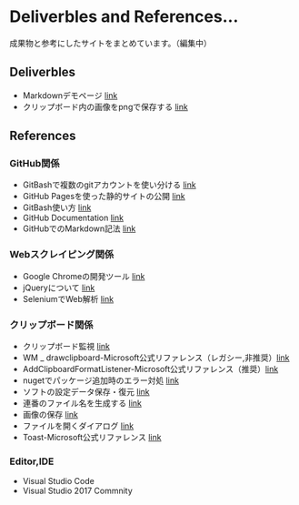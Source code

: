 Deliverbles and References...
======================
成果物と参考にしたサイトをまとめています。（編集中）  

Deliverbles
------
+ Markdownデモページ [link](./md-demo.md)
+ クリップボード内の画像をpngで保存する [link](./clippng-app.md)

References
------
### GitHub関係 ###
+ GitBashで複数のgitアカウントを使い分ける [link](https://qiita.com/0084ken/items/f4a8b0fbff135a987fea)
+ GitHub Pagesを使った静的サイトの公開 [link](https://www.tam-tam.co.jp/tipsnote/html_css/post11245.html)
+ GitBash使い方 [link](https://backlog.com/ja/git-tutorial/)
+ GitHub Documentation [link](https://docs.github.com/ja)
+ GitHubでのMarkdown記法 [link](https://docs.github.com/ja/github/writing-on-github/getting-started-with-writing-and-formatting-on-github/basic-writing-and-formatting-syntax)

### Webスクレイピング関係 ###
+ Google Chromeの開発ツール [link](https://gammasoft.jp/support/using-chrome-tools-for-web-scraping/)
+ jQueryについて [link](https://www.webdesignleaves.com/pr/jquery/jq_basic_01.html)
+ SeleniumでWeb解析 [link](https://qiita.com/tanaka_2_10_1024/items/fb3bbf137bb9547dcb51)

### クリップボード関係 ###
+ クリップボード監視 [link](https://gogowaten.hatenablog.com/entry/2019/09/22/143931)
+ WM _ drawclipboard-Microsoft公式リファレンス（レガシー,非推奨）[link](https://docs.microsoft.com/ja-jp/windows/win32/dataxchg/wm-drawclipboard)
+ AddClipboardFormatListener-Microsoft公式リファレンス（推奨）[link](https://docs.microsoft.com/ja-jp/windows/win32/api/winuser/nf-winuser-addclipboardformatlistener)
+ nugetでパッケージ追加時のエラー対処 [link](https://ameblo.jp/tubutappuri-san/entry-12598949900.html)
+ ソフトの設定データ保存・復元 [link](https://qiita.com/tera1707/items/2ebc0e5c48dc5226f60c)
+ 連番のファイル名を生成する [link](https://ja.stackoverflow.com/questions/4312/%E9%80%A3%E7%95%AA%E3%81%AE%E3%83%95%E3%82%A1%E3%82%A4%E3%83%AB%E5%90%8D%E3%82%92%E7%94%9F%E6%88%90%E3%81%99%E3%82%8B%E3%81%AB%E3%81%AF)
+ 画像の保存 [link](https://ni4muraano.hatenablog.com/entry/2017/10/13/080000)
+ ファイルを開くダイアログ [link](https://threeshark3.com/commonopenfiledialog/)
+ Toast-Microsoft公式リファレンス [link](https://docs.microsoft.com/ja-jp/windows/uwp/design/shell/tiles-and-notifications/send-local-toast?tabs=uwp)

### Editor,IDE ###
+ Visual Studio Code
+ Visual Studio 2017 Commnity
